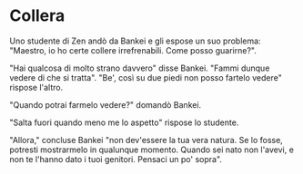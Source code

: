 # Collera

Uno studente di Zen andò da Bankei e gli espose un suo problema: "Maestro, io ho certe collere irrefrenabili. Come posso guarirne?".

"Hai qualcosa di molto strano davvero" disse Bankei. "Fammi dunque vedere di che si tratta". "Be', così su due piedi non posso fartelo vedere" rispose l'altro.

"Quando potrai farmelo vedere?" domandò Bankei.

"Salta fuori quando meno me lo aspetto" rispose lo studente.

"Allora," concluse Bankei "non dev'essere la tua vera natura. Se lo fosse, potresti mostrarmelo in qualunque momento. Quando sei nato non l'avevi, e non te l'hanno dato i tuoi genitori. Pensaci un po' sopra".
